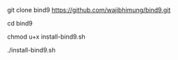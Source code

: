 git clone bind9 https://github.com/wajibhimung/bind9.git

cd bind9

chmod u+x install-bind9.sh


./install-bind9.sh